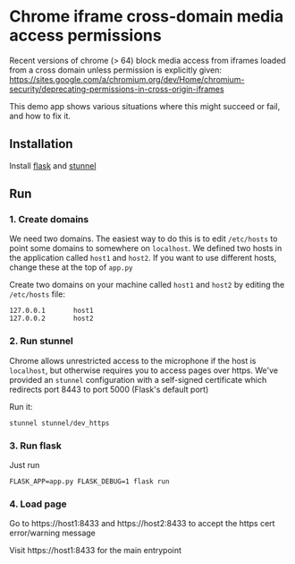 # Chrome iframe cross-domain media access permissions

Recent versions of chrome (&gt; 64) block media access from iframes loaded from a
cross domain unless permission is explicitly given:
https://sites.google.com/a/chromium.org/dev/Home/chromium-security/deprecating-permissions-in-cross-origin-iframes

This demo app shows various situations where this might succeed or fail, and how to fix it.

## Installation
Install [flask](http://flask.pocoo.org/) and [stunnel](https://www.stunnel.org/)

## Run
### 1. Create domains

We need two domains. The easiest way to do this is to edit `/etc/hosts` to point some domains
to somewhere on `localhost`. We defined two hosts in the application called `host1` and `host2`.
If you want to use different hosts, change these at the top of `app.py`

Create two domains on your machine called `host1` and `host2` by editing the `/etc/hosts` file:

    127.0.0.1       host1
    127.0.0.2       host2

### 2. Run stunnel

Chrome allows unrestricted access to the microphone if the host is `localhost`, but otherwise requires
you to access pages over https. We've provided an `stunnel` configuration with a self-signed certificate
which redirects port 8443 to port 5000 (Flask's default port)

Run it:

    stunnel stunnel/dev_https

### 3. Run flask
Just run

    FLASK_APP=app.py FLASK_DEBUG=1 flask run

### 4. Load page

Go to https://host1:8433 and https://host2:8433 to accept the https cert error/warning message

Visit https://host1:8433 for the main entrypoint

